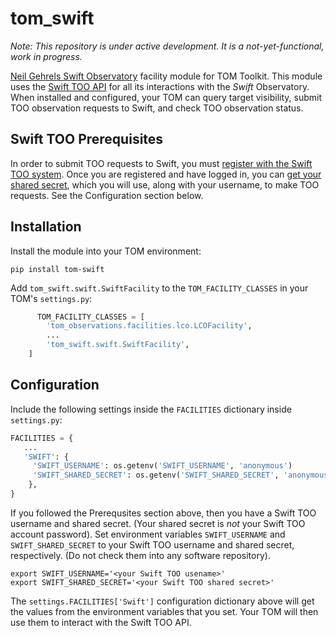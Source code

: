 # tom_swift
_Note: This repository is under active development. It is a not-yet-functional, work in progress._

[Neil Gehrels Swift Observatory](https://swift.gsfc.nasa.gov/index.html) facility module for TOM Toolkit. This module uses the
[Swift TOO API](https://www.swift.psu.edu/too_api/) for all its interactions with the _Swift_ Observatory. When installed and
configured, your TOM can query target visibility, submit TOO observation requests to Swift, and check TOO observation status.

## Swift TOO Prerequisites
In order to submit TOO requests to Swift, you must [register with the Swift TOO system](https://www.swift.psu.edu/toop/too_newuser.php).
Once you are registered and have logged in, you can [get your shared secret](https://www.swift.psu.edu/toop/change_secret.php), which you
will use, along with your username, to make TOO requests. See the Configuration section below.

## Installation

Install the module into your TOM environment:

```shell
pip install tom-swift
```

Add `tom_swift.swift.SwiftFacility` to the `TOM_FACILITY_CLASSES` in your TOM's
`settings.py`:
```python
      TOM_FACILITY_CLASSES = [
        'tom_observations.facilities.lco.LCOFacility',
        ...
        'tom_swift.swift.SwiftFacility',
    ]
```

## Configuration

Include the following settings inside the `FACILITIES` dictionary inside `settings.py`:

```python
FACILITIES = {
   ...
   'SWIFT': {
     'SWIFT_USERNAME': os.getenv('SWIFT_USERNAME', 'anonymous')
     'SWIFT_SHARED_SECRET': os.getenv('SWIFT_SHARED_SECRET', 'anonymous'),
    },
}
```

If you followed the Prerequsites section above, then you have a Swift TOO username and shared secret.
(Your shared secret is _not_ your Swift TOO account password). Set environment variables `SWIFT_USERNAME`
and `SWIFT_SHARED_SECRET` to your Swift TOO username and shared secret, respectively. (Do not check them
into any software repository).

```shell
export SWIFT_USERNAME='<your Swift TOO usename>'
export SWIFT_SHARED_SECRET='<your Swift TOO shared secret>'
```

The `settings.FACILITIES['Swift']` configuration dictionary
above will get the values from the environment variables that you set. Your TOM will then use them to interact
with the Swift TOO API.
